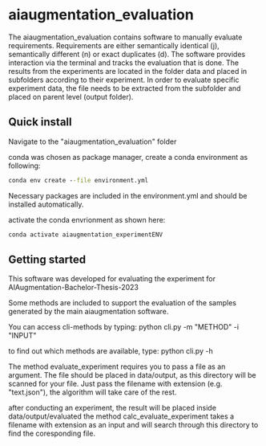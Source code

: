 # aiaugmentation_evaluation

The aiaugmentation_evaluation contains software to manually evaluate requirements. Requirements are either semantically identical (j), semantically different (n) or exact duplicates (d). The software provides interaction via the terminal and tracks the evaluation that is done. 
The results from the experiments are located in the folder data and placed in subfolders according to their experiment. In order to evaluate specific experiment data, the file needs to be extracted from the subfolder and placed on parent level (output folder).

## Quick install

Navigate to the "aiaugmentation_evaluation" folder

conda was chosen as package manager, create a conda environment as following:

```cmd
conda env create --file environment.yml
```

Necessary packages are included in the environment.yml and should be installed automatically.

activate the conda envrionment as shown here:

```cmd
conda activate aiaugmentation_experimentENV
```

## Getting started

This software was developed for evaluating the experiment for AIAugmentation-Bachelor-Thesis-2023

Some methods are included to support the evaluation of the samples generated by the main aiaugmentation software. 

You can access cli-methods by typing: python cli.py -m "METHOD" -i "INPUT"

to find out which methods are available, type: python cli.py -h

The method evaluate_experiment requires you to pass a file as an argument. The file should be placed in data/output, as this directory will be scanned for your file.
Just pass the filename with extension (e.g. "text.json"), the algorithm will take care of the rest.

after conducting an experiment, the result will be placed inside data/output/evaluated
the method calc_evaluate_experiment takes a filename with extension as an input and will search through this directory to find the coresponding file.